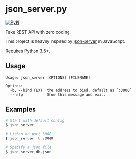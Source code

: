 # json_server.py

[![PyPI](https://img.shields.io/pypi/v/json_server.py.svg)]()

Fake REST API with zero coding.

This project is heavily inspired by [json-server](https://github.com/typicode/json-server) in JavaScript.

Requires Python 3.5+.

## Usage

```
Usage: json_server [OPTIONS] [FILENAME]

Options:
  -b, --bind TEXT  the address to bind, default as `:3000`
  --help           Show this message and exit.
```

## Examples

```sh
# Start with default config
$ json_server

# Listen on port 3000
$ json_server -b :3000

# Specify a json file
$ json_server db.json
```
